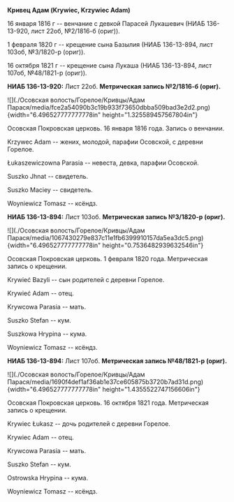 **Кривец Адам (Krywiec, Krzywiec Adam)**

16 января 1816 г -- венчание с девкой Парасей Лукашевич (НИАБ
136-13-920, лист 22об, №2/1816-б (ориг)).

1 февраля 1820 г -- крещение сына Базылия (НИАБ 136-13-894, лист 103об,
№3/1820-р (ориг)).

16 октября 1821 г -- крещение сына Лукаша (НИАБ 136-13-894, лист 107об,
№48/1821-р (ориг)).

**НИАБ 136-13-920:** Лист 22об. **Метрическая запись №2/1816-б (ориг).**

![](./Осовская волость/Горелое/Кривцы/Адам Парася/media/fce2a54090b3c19b933f73650dbba509bad3e2d2.png){width="6.496527777777778in"
height="1.325589457567804in"}

Осовская Покровская церковь. 16 января 1816 года. Запись о венчании.

Krzywec Adam -- жених, молодой, парафии Осовской, с деревни Горелое.

Łukaszewiczowna Parasia -- невеста, девка, парафии Осовской.

Suszko Jhnat -- свидетель.

Suszko Maciey -- свидетель.

Woyniewicz Tomasz -- ксёндз.

**НИАБ 136-13-894:** Лист 103об. **Метрическая запись №3/1820-р
(ориг).**

![](./Осовская волость/Горелое/Кривцы/Адам Парася/media/1067430279e837c11e1fb6399910157da5ea3dc5.png){width="6.496527777777778in"
height="0.7536482939632546in"}

Осовская Покровская церковь. 1 февраля 1820 года. Метрическая запись о
крещении.

Krywieć Bazyli -- сын родителей с деревни Горелое.

Krywieć Adam -- отец.

Krywcowa Parasia -- мать.

Suszko Stefan -- кум.

Suszkowa Hrypina -- кума.

Woyniewicz Tomasz -- ксёндз.

**НИАБ 136-13-894:** Лист 107об. **Метрическая запись №48/1821-р
(ориг).**

![](./Осовская волость/Горелое/Кривцы/Адам Парася/media/1690f4def1af36ab1e37ce605875b3720b7ad31d.png){width="6.496527777777778in"
height="1.4355522747156606in"}

Осовская Покровская церковь. 16 октября 1821 года. Метрическая запись о
крещении.

Krywiec Łukasz -- дочь родителей с деревни Горелое.

Krywiec Adam -- отец.

Krywcowa Parasia -- мать.

Suszko Stefan -- кум.

Ostrowska Hrypina -- кума.

Woyniewicz Tomasz -- ксёндз.
